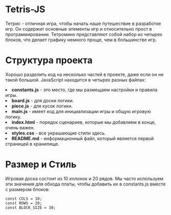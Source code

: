 # Tetris-JS

Тетрис - отличная игра, чтобы начать наше путешествие в разработке игр. Он содержит основные элементы игр и относительно прост в программировании. Тетромино представляют собой набор из четырех блоков, что делает графику немного проще, чем в большинстве игр.

# Структура проекта

Хорошо разделить код на несколько частей в проекте, даже если он не такой большой. JavaScript находится в четырех разных файлах:

<li><strong>constants.js</strong> - это место, где мы размещаем настройки и правила игры.</li>
<li><strong>board.js</strong> - для доски логики.</li>
<li><strong>piece.js</strong> - для кусок логики.</li>
<li><strong>main.js</strong> - имеет код для инициализации игры и общую игровую логику.</li>
<li><strong>index.html</strong> - порядок сценариев, которые мы добавляем в конце, очень важен.</li>
<li><strong>styles.css</strong> - все украшающие стили здесь.</li>
<li><strong>README.md</strong> - информационный файл, который является первой страницей в хранилище.</li>

# Размер и Стиль

Игровая доска состоит из 10 колонок и 20 рядов. Мы часто используем эти значения для обхода платы, чтобы добавить их в constants.js вместе с размером блоков:

```
const COLS = 10;
const ROWS = 20;
const BLOCK_SIZE = 30;
```
